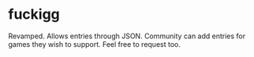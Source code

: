 # fuckigg

Revamped. Allows entries through JSON. Community can add entries for games they wish to support. Feel free to request too.
